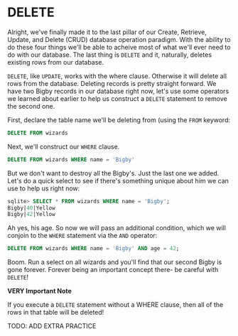 # DELETE

Alright, we've finally made it to the last pillar of our Create, Retrieve, Update, and Delete (CRUD) database operation paradigm. With the ability to do these four things we'll be able to acheive most of what we'll ever need to do with our database. The last thing is `DELETE` and it, naturally, deletes existing rows from our database.

`DELETE`, like `UPDATE`, works with the where clause. Otherwise it will delete all rows from the database. Deleting records is pretty straight forward. We have two Bigby records in our database right now, let's use some operators we learned about earlier to help us construct a `DELETE` statement to remove the second one.

First, declare the table name we'll be deleting from (using the `FROM` keyword:

```sql
DELETE FROM wizards
```

Next, we'll construct our `WHERE` clause.

```sql
DELETE FROM wizards WHERE name = 'Bigby'
```

But we don't want to destroy all the Bigby's. Just the last one we added. Let's do a quick select to see if there's something unique about him we can use to help us right now:

```sql
sqlite> SELECT * FROM wizards WHERE name = 'Bigby';
Bigby|40|Yellow
Bigby|42|Yellow
```

Ah yes, his age. So now we will pass an additional condition, which we will conjoin to the `WHERE` statement via the `AND` operator:

```sql
DELETE FROM wizards WHERE name = 'Bigby' AND age = 42;
```

Boom. Run a select on all wizards and you'll find that our second Bigby is gone forever. Forever being an important concept there- be careful with `DELETE`! 

**VERY Important Note**

If you execute a `DELETE` statement without a WHERE clause, then all of the rows in that table will be deleted!


TODO: ADD EXTRA PRACTICE
